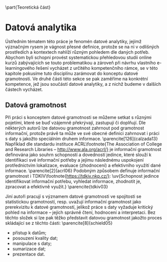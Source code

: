 \part{Teoretická část}

# Datová analytika

Ústředním tématem této práce je fenomén datové analytiky, jejímž význačným rysem je vágnost přesné definice, protože se na ni v odlišných prostředích a kontextech nahlíží různým pohledem dle daných potřeb. Abychom byli schopni provést systematickou přehledovou studii online kurzů zabývajících se touto problematikou a zároveň při návrhu vlastního e-learningového řešení vycházet z určitého kompetenčního rámce, se v této kapitole pokusíme tuto disciplínu zarámovat do konceptu datové gramotnosti. Ve druhé části této sekce se pak zaměříme na konkrétní kompetence, jež jsou součástí datové analytiky, a z nichž budeme v dalších částech vycházet.

## Datová gramotnost

Při práci s konceptem datové gramotnosti se můžeme setkat s různými pojetími, které se buď vzájemně překrývají, zastupují či doplňují. Dle některých autorů lze datovou gramotnost zahrnout pod gramotnost informační, protože právě ta může ve své obecné definici zahrnovat i práci s daty s jakožto speciálním druhem informace. \parencite[126]{calzada13} Například dle standardu instituce ACRL\footnote{The Association of College and Research Libraries – http://www.ala.org/acrl/} je informační gramotnost definována jako souhrn schopností a dovedností jedince, které slouží k identifikaci své informační potřeby a jejímu následnému uspokojení protřednictvím lokalizace, evaluace (zhodnocení) a efektivního využití dané informace. \parencite[2]{acrl06} Podobným způsobem definuje informační gramotnost i TDKIV\footnote{https://tdkiv.nkp.cz/}: \uv{Schopnost jedince identifikovat informační potřebu, vyhledat informace, zhodnotit je, zpracovat a efektivně využít.} \parencite{tdkiv03}

Jiní autoři pracují s významem datové gramotnosti ve spojitosti se statistickou gramotností, resp. uvažují informační gramotnost jako prerekvizitu k datové gramotností, jelikož práce s daty vyžaduje kritický pohled na informace – jejích správně čtení, hodnocení a interpretaci. Bez těchto složek si lze pak těžko představit datovou gramotnost jakožto proces skládající se z těchto části: \parencite[8]{schield05}

 - přístup k datům;
 - posouzení kvality dat;
 - manipulace s daty;
 - sumarizace dat;
 - prezentace dat.